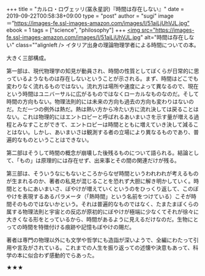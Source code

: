 +++
title = "カルロ・ロヴェッリ(冨永星訳)『時間は存在しない』"
date = 2019-09-22T00:58:38+09:00
type = "post"
author = "sugi"
image＝”https://images-fe.ssl-images-amazon.com/images/I/51aiLjUhVJL.jpg”
ebook = 1
tags = ["science", "philosophy"]
+++
<a href="http://www.amazon.co.jp/exec/obidos/ASIN/4140817909/chezsugi-22/ref=nosim/" name="amazletlink" target="_blank"><img src="https://images-fe.ssl-images-amazon.com/images/I/51aiLjUhVJL.jpg" alt="時間は存在しない" class=""alignleft /></a>
イタリア出身の理論物理学者による時間についての本。

大きく三部構成。

第一部は、現代物理学の知見が動員され、時間の性質としてぼくらが日常的に思っているようなものは存在しないということが示される。まず、時間はどこでも変わりなく流れるものではない。流れ方は場所や速度によって異なるので、現在という時間はユニバーサルに広がるものではなくローカルなものなのだ。そして時間の方向もない。物理法則的には未来の方向も過去の方向も変わりはないのだ。ただ一つの例外は熱だ。熱は熱い方から冷たい方に流れ決しては戻ることはない。これは物理的にはエントロピーと呼ばれるあいまいさを示す量が増える過程とみなすことができて、エントロピーは時間とともに増えていき決して減ることはない。しかし、あいまいさは観測する者の立場により異なるものであり、普遍的なものということはできない。

第二部はそうして時間の概念が崩壊した後残るものについて語られる。結論として、「もの」は原理的には存在せず、出来事とその間の関連だけが残る。

第三部は、そういうなにもないところからなぜ時間というわれわれが考えるものが生まれるのか、著者の私見が混じることを恐れず大胆に解き明かしていく。時間とともにあいまいさ、ぼやけが増えていくというのをひっくり返して、このぼやけを表現するあるパラメータ（「熱時間」という名前をつけている）こそが時間そのものではないかという。それは普遍的なものではなく、たまたまぼくらの属する物理法則と宇宙との反応が原初的にぼやけが極端に少なくてそれが徐々に大きくなる形をとっているから、時間があるように見えるだけなのだ。生物にとっての時間を特徴付ける痕跡や記憶もぼやけの賜だ。

著者は専門の物理以外にも文学や哲学にも造詣が深いようで、全編にわたって引用や言及がされている。これまでの人生を振り返っての述懐や決意もあって、科学の本に似合わず感動的でらあった。

★★★